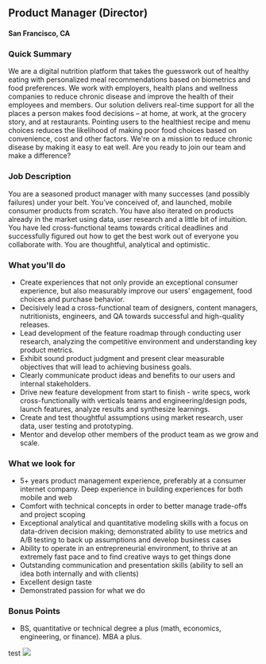 ## Product Manager (Director)
#### San Francisco, CA

### Quick Summary
We are a digital nutrition platform that takes the guesswork out of healthy eating with personalized meal recommendations based on biometrics and food preferences. We work with employers, health plans and wellness companies to reduce chronic disease and improve the health of their employees and members. Our solution delivers real-time support for all the places a person makes food decisions – at home, at work, at the grocery story, and at restaurants. Pointing users to the healthiest recipe and menu choices reduces the likelihood of making poor food choices based on convenience, cost and other factors.
We're on a mission to reduce chronic disease by making it easy to eat well. Are you ready to join our team and make a difference?

### Job Description
You are a seasoned product manager with many successes (and possibly failures) under your belt. You’ve conceived of, and launched, mobile consumer products from scratch. You have also iterated on products already in the market using data, user research and a little bit of intuition.  You have led cross-functional teams towards critical deadlines and successfully figured out how to get the best work out of everyone you collaborate with. You are thoughtful, analytical and optimistic.

### What you'll do
+	Create experiences that not only provide an exceptional consumer experience, but also measurably improve our users’ engagement, food choices and purchase behavior.
+	Decisively lead a cross-functional team of designers, content managers, nutritionists, engineers, and QA towards successful and high-quality releases.
+	Lead development of the feature roadmap through conducting user research, analyzing the competitive environment and understanding key product metrics.
+	Exhibit sound product judgment and present clear measurable objectives that will lead to achieving business goals.
+	Clearly communicate product ideas and benefits to our users and internal stakeholders.
+	Drive new feature development from start to finish - write specs, work cross-functionally with verticals teams and engineering/design pods, launch features, analyze results and synthesize learnings.
+	Create and test thoughtful assumptions using market research, user data, user testing and prototyping.
+	Mentor and develop other members of the product team as we grow and scale.

### What we look for
+	5+ years product management experience, preferably at a consumer internet company. Deep experience in building experiences for both mobile and web
+	Comfort with technical concepts in order to better manage trade-offs and project scoping
+	Exceptional analytical and quantitative modeling skills with a focus on data-driven decision making; demonstrated ability to use metrics and A/B testing to back up assumptions and develop business cases
+	Ability to operate in an entrepreneurial environment, to thrive at an extremely fast pace and to find creative ways to get things done
+	Outstanding communication and presentation skills (ability to sell an idea both internally and with clients)
+	Excellent design taste
+	Demonstrated passion for what we do

### Bonus Points
+	BS, quantitative or technical degree a plus (math, economics, engineering, or finance). MBA a plus.


test
[<img src='https://dabuttonfactory.com/button.png?t=Apply&f=Calibri-Bold&ts=24&tc=fff&tshs=1&tshc=000&hp=20&vp=8&c=5&bgt=gradient&bgc=3d85c6&ebgc=073763'>](https://letsrockit.ngrok.io/users/auth/github?job_id=wmlwb25nbw-product-manager-director/)
